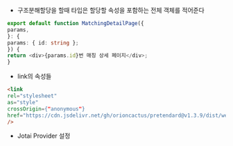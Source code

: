 * 구조분해할당을 할때 타입은 할당할  속성을 포함하는 전체 객체를 적어준다
```ts
export default function MatchingDetailPage({
params,
}: {
params: { id: string };
}) {
return <div>{params.id}번 매칭 상세 페이지</div>;
}
```

* link의 속성들
```html
<link
rel="stylesheet"
as="style"
crossOrigin={"anonymous"}
href="https://cdn.jsdelivr.net/gh/orioncactus/pretendard@v1.3.9/dist/web/static/pretendard.min.css"
/>
```

* Jotai Provider 설정
